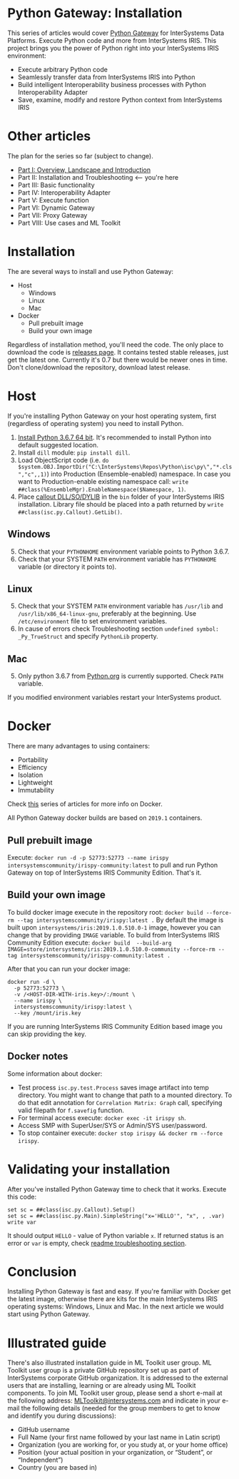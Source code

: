 # Python Gateway: Installation

This series of articles would cover [Python Gateway](https://openexchange.intersystems.com/package/PythonGateway) for InterSystems Data Platforms. Execute Python code and more from InterSystems IRIS. This project brings you the power of Python right into your InterSystems IRIS environment:

- Execute arbitrary Python code
- Seamlessly transfer data from InterSystems IRIS into Python
- Build intelligent Interoperability business processes with Python Interoperability Adapter
- Save, examine, modify and restore Python context from InterSystems IRIS

# Other articles

The plan for the series so far (subject to change).

- [Part I: Overview, Landscape and Introduction](https://community.intersystems.com/post/python-gateway-part-i-introduction) 
- Part II: Installation and Troubleshooting <-- you're here
- Part III: Basic functionality
- Part IV: Interoperability Adapter
- Part V: Execute function
- Part VI: Dynamic Gateway
- Part VII: Proxy Gateway
- Part VIII: Use cases and ML Toolkit

# Installation

The are several ways to install and use Python Gateway:

- Host
  - Windows
  - Linux
  - Mac
- Docker
  - Pull prebuilt image
  - Build your own image
  
Regardless of installation method, you'll need the code. The only place to download the code is [releases page](https://github.com/intersystems-community/PythonGateway/releases). It contains tested stable releases, just get the latest one. Currently it's 0.7 but there would be newer ones in time. Don't clone/download the repository, download latest release.
  
# Host
  
If you're installing Python Gateway on your host operating system, first (regardless of operating system) you need to install Python.
  
1. [Install Python 3.6.7 64 bit](https://www.python.org/downloads/release/python-367/). It's recommended to install Python into default suggested location.
2. Install `dill` module: `pip install dill`.
3. Load ObjectScript code (i.e. `do $system.OBJ.ImportDir("C:\InterSystems\Repos\Python\isc\py\","*.cls","c",,1)`) into Production (Ensemble-enabled) namespace. In case you want to Production-enable existing namespace call: `write ##class(%EnsembleMgr).EnableNamespace($Namespace, 1)`.
4. Place [callout DLL/SO/DYLIB](https://github.com/intersystems-community/PythonGateway/releases) in the `bin` folder of your InterSystems IRIS installation. Library file should be placed into a path returned by `write ##class(isc.py.Callout).GetLib()`. 

## Windows 

5. Check that your `PYTHONHOME` environment variable points to Python 3.6.7.
6. Check that your SYSTEM `PATH` environment variable has `PYTHONHOME` variable (or directory it points to).

## Linux 

5. Check that your SYSTEM `PATH` environment variable has `/usr/lib` and `/usr/lib/x86_64-linux-gnu`, preferably at the beginning. Use `/etc/environment` file to set environment variables.
6. In cause of errors check Troubleshooting section `undefined symbol: _Py_TrueStruct` and specify `PythonLib` property.

## Mac

5. Only python 3.6.7 from [Python.org](https://www.python.org/downloads/release/python-367/) is currently supported. Check `PATH` variable.

If you modified environment variables restart your InterSystems product.


# Docker

There are many advantages to using containers: 
- Portability
- Efficiency
- Isolation
- Lightweight
- Immutability

Check [this](https://community.intersystems.com/post/continuous-delivery-your-intersystems-solution-using-gitlab-part-v-why-containers) series of articles for more info on Docker. 

All Python Gateway docker builds are based on `2019.1` containers.

## Pull prebuilt image

Execute: `docker run -d -p 52773:52773 --name irispy intersystemscommunity/irispy-community:latest` to pull and run Python Gateway on top of InterSystems IRIS Community Edition. That's it.

## Build your own image

To build docker image execute in the repository root: `docker build --force-rm --tag intersystemscommunity/irispy:latest .` 
By default the image is built upon `intersystems/iris:2019.1.0.510.0-1` image, however you can change that by providing `IMAGE` variable.
To build from InterSystems IRIS Community Edition execute: `docker build  --build-arg IMAGE=store/intersystems/iris:2019.1.0.510.0-community --force-rm --tag intersystemscommunity/irispy-community:latest .`

After that you can run your docker image: 

```
docker run -d \
  -p 52773:52773 \
  -v /<HOST-DIR-WITH-iris.key>/:/mount \
  --name irispy \
  intersystemscommunity/irispy:latest \
  --key /mount/iris.key
```

If you are running InterSystems IRIS Community Edition based image you can skip providing the key.

## Docker notes

Some information about docker:

- Test process `isc.py.test.Process` saves image artifact into temp directory. You might want to change that path to a mounted directory. To do that edit annotation for `Correlation Matrix: Graph` call, specifying valid filepath for `f.savefig` function.
- For terminal access execute: `docker exec -it irispy sh`.
- Access SMP with SuperUser/SYS or Admin/SYS user/password.
- To stop container execute: `docker stop irispy && docker rm --force irispy`.

# Validating your installation

After you've installed Python Gateway time to check that it works. Execute this code:
```
set sc = ##class(isc.py.Callout).Setup() 
set sc = ##class(isc.py.Main).SimpleString("x='HELLO'", "x", , .var)
write var
```

It should output `HELLO` - value of Python variable `x`. If returned status is an error or `var` is empty, check [readme troubleshooting section](https://github.com/intersystems-community/PythonGateway).

# Conclusion

Installing Python Gateway is fast and easy. If you're familiar with Docker get the latest image, otherwise there are kits for the main InterSystems IRIS operating systems: Windows, Linux and Mac. In the next article we would start using Python Gateway.

# Illustrated guide

There's also illustrated installation guide in ML Toolkit user group. ML Toolkit user group is a private GitHub repository set up as part of InterSystems corporate GitHub organization. It is addressed to the external users that are installing, learning or are already using ML Toolkit components. To join ML Toolkit user group, please send a short e-mail at the following address: [MLToolkit@intersystems.com](mailto:MLToolkit@intersystems.com?subject=MLToolkit%20user%20group&body=Hello.%0A%0APlease%20add%20me%20to%20ML%20Toolkit%20user%20group%3A%0A%0A-%20GitHub%20username%3A%20%0A%0A-%20Name%3A%20%0A%0A-%20Company%3A%20%0A%0A-%20Position%3A%0A-%20Country%3A%20%0A%0A) and indicate in your e-mail the following details (needed for the group members to get to know and identify you during discussions):

- GitHub username
-	Full Name (your first name followed by your last name in Latin script)
-	Organization (you are working for, or you study at, or your home office)
-	Position (your actual position in your organization, or “Student”, or “Independent”)
-	Country (you are based in)
